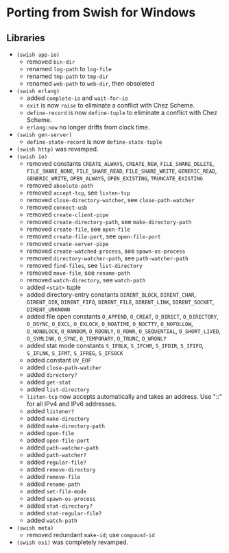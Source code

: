 # Porting from Swish for Windows

## Libraries

* `(swish app-io)`
  * removed `bin-dir`
  * renamed `log-path` to `log-file`
  * renamed `tmp-path` to `tmp-dir`
  * renamed `web-path` to `web-dir`, then obsoleted
* `(swish erlang)`
  * added `complete-io` and `wait-for-io`
  * `exit` is now `raise` to eliminate a conflict with Chez Scheme.
  * `define-record` is now `define-tuple` to eliminate a conflict with
    Chez Scheme.
  * `erlang:now` no longer drifts from clock time.
* `(swish gen-server)`
  * `define-state-record` is now `define-state-tuple`
* `(swish http)` was revamped.
* `(swish io)`
  * removed constants `CREATE_ALWAYS`, `CREATE_NEW`,
    `FILE_SHARE_DELETE`, `FILE_SHARE_NONE`, `FILE_SHARE_READ`,
    `FILE_SHARE_WRITE`, `GENERIC_READ`, `GENERIC_WRITE`,
    `OPEN_ALWAYS`, `OPEN_EXISTING`, `TRUNCATE_EXISTING`
  * removed `absolute-path`
  * removed `accept-tcp`, see `listen-tcp`
  * removed `close-directory-watcher`, see `close-path-watcher`
  * removed `connect-usb`
  * removed `create-client-pipe`
  * removed `create-directory-path`, see `make-directory-path`
  * removed `create-file`, see `open-file`
  * removed `create-file-port`, see `open-file-port`
  * removed `create-server-pipe`
  * removed `create-watched-process`, see `spawn-os-process`
  * removed `directory-watcher-path`, see `path-watcher-path`
  * removed `find-files`, see `list-directory`
  * removed `move-file`, see `rename-path`
  * removed `watch-directory`, see `watch-path`
  * added `<stat>` tuple
  * added directory-entry constants `DIRENT_BLOCK`, `DIRENT_CHAR`,
    `DIRENT_DIR`, `DIRENT_FIFO`, `DIRENT_FILE`, `DIRENT_LINK`,
    `DIRENT_SOCKET`, `DIRENT_UNKNOWN`
  * added file open constants `O_APPEND`, `O_CREAT`, `O_DIRECT`,
    `O_DIRECTORY`, `O_DSYNC`, `O_EXCL`, `O_EXLOCK`, `O_NOATIME`,
    `O_NOCTTY`, `O_NOFOLLOW`, `O_NONBLOCK`, `O_RANDOM`, `O_RDONLY`,
    `O_RDWR`, `O_SEQUENTIAL`, `O_SHORT_LIVED`, `O_SYMLINK`, `O_SYNC`,
    `O_TEMPORARY`, `O_TRUNC`, `O_WRONLY`
  * added stat mode constants `S_IFBLK`, `S_IFCHR`, `S_IFDIR`,
    `S_IFIFO`, `S_IFLNK`, `S_IFMT`, `S_IFREG`, `S_IFSOCK`
  * added constant `UV_EOF`
  * added `close-path-watcher`
  * added `directory?`
  * added `get-stat`
  * added `list-directory`
  * `listen-tcp` now accepts automatically and takes an address.
    Use "::" for all IPv4 and IPv6 addresses.
  * added `listener?`
  * added `make-directory`
  * added `make-directory-path`
  * added `open-file`
  * added `open-file-port`
  * added `path-watcher-path`
  * added `path-watcher?`
  * added `regular-file?`
  * added `remove-directory`
  * added `remove-file`
  * added `rename-path`
  * added `set-file-mode`
  * added `spawn-os-process`
  * added `stat-directory?`
  * added `stat-regular-file?`
  * added `watch-path`
* `(swish meta)`
  * removed redundant `make-id`; use `compound-id`
* `(swish osi)` was completely revamped.
